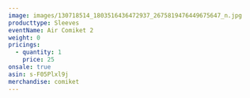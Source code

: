 ```yaml
---
image: images/130718514_1803516436472937_2675819476449675647_n.jpg
producttype: Sleeves
eventName: Air Comiket 2
weight: 0
pricings:
  - quantity: 1
    price: 25
onsale: true
asin: s-F05Plxl9j
merchandise: comiket
---
```

